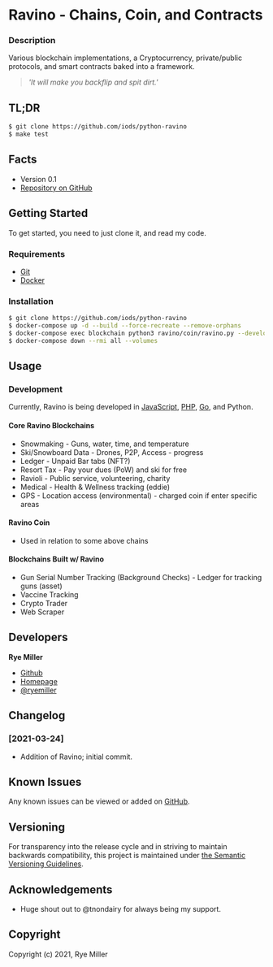 Ravino - Chains, Coin, and Contracts
====================================

### Description

Various blockchain implementations, a Cryptocurrency, private/public protocols, and
smart contracts baked into a framework. 

> _'It will make you backflip and spit dirt.'_


## TL;DR

```sh
$ git clone https://github.com/iods/python-ravino
$ make test
```


## Facts

 * Version 0.1
 * [Repository on GitHub](https://github.com/thedarksociety/docker-base)


Getting Started
---------------

To get started, you need to just clone it, and read my code.


### Requirements

 * [Git](https://git-scm.org)
 * [Docker](http://docker.io)


### Installation

```sh
$ git clone https://github.com/iods/python-ravino
$ docker-compose up -d --build --force-recreate --remove-orphans
$ docker-compose exec blockchain python3 ravino/coin/ravino.py --developer Rye --devops Tiffany
$ docker-compose down --rmi all --volumes
```

Usage
-----

### Development

Currently, Ravino is being developed in [JavaScript](https://github.com/iods/js-infinity), [PHP](https://github.com/iods/php-sdk/), [Go](https://github.com/thedarksociety/go-ravino), and Python.


#### Core Ravino Blockchains
 * Snowmaking - Guns, water, time, and temperature
 * Ski/Snowboard Data - Drones, P2P, Access - progress
 * Ledger - Unpaid Bar tabs (NFT?)
 * Resort Tax - Pay your dues (PoW) and ski for free
 * Ravioli - Public service, volunteering, charity
 * Medical - Health & Wellness tracking (eddie)
 * GPS - Location access (environmental) - charged coin if enter specific areas

#### Ravino Coin
 * Used in relation to some above chains

#### Blockchains Built w/ Ravino
 * Gun Serial Number Tracking (Background Checks) - Ledger for tracking guns (asset)
 * Vaccine Tracking
 * Crypto Trader
 * Web Scraper


Developers
---------

**Rye Miller**
 * [Github](https://github.com/iods)
 * [Homepage](http://ryemiller.io)
 * [@ryemiller](http://twitter.com/ryemiller)


Changelog
---------

### [2021-03-24]
  * Addition of Ravino; initial commit.
 

Known Issues
------------

Any known issues can be viewed or added on [GitHub](https://github.com/iods/python-ravino/issues).


Versioning
----------

For transparency into the release cycle and in striving to maintain backwards compatibility, this project is
maintained under [the Semantic Versioning Guidelines](http://semver.og).


Acknowledgements
----------------

  * Huge shout out to @tnondairy for always being my support.


Copyright
---------

Copyright (c) 2021, Rye Miller
